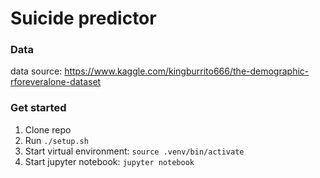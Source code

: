# Suicide predictor

### Data
data source: https://www.kaggle.com/kingburrito666/the-demographic-rforeveralone-dataset 

### Get started
1. Clone repo
2. Run `./setup.sh`
3. Start virtual environment: `source .venv/bin/activate`
4. Start jupyter notebook: `jupyter notebook`



